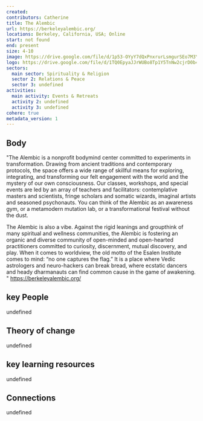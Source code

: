 ```yaml
---
created:
contributors: Catherine
title: The Alembic
url: https://berkeleyalembic.org/
locations: Berkeley, California, USA; Online
start: not found
end: present
size: 4-10
image: https://drive.google.com/file/d/1p53-OYyY7dQxPnxrurLsmgurSEo7M3YB/view?usp=drive_link
logo: https://drive.google.com/file/d/1TQ0EpyaJJrWUBo8Tp1Y5TnNw2cjrD0b4/view?usp=drive_link
sectors:
  main sector: Spirituality & Religion
  sector 2: Relations & Peace
  sector 3: undefined
activities: 
  main activity: Events & Retreats
  activity 2: undefined
  activity 3: undefined
cohere: true
metadata_version: 1
---
```



## Body

"The Alembic is a nonprofit bodymind center committed to experiments in transformation. Drawing from ancient traditions and contemporary protocols, the space offers a wide range of skillful means for exploring, integrating, and transforming our felt engagement with the world and the mystery of our own consciousness. Our classes, workshops, and special events are led by an array of teachers and facilitators: contemplative masters and scientists, fringe scholars and somatic wizards, imaginal artists and seasoned psychonauts. You can think of the Alembic as an awareness gym, or a metamodern mutation lab, or a transformational festival without the dust.

The Alembic is also a vibe. Against the rigid leanings and groupthink of many spiritual and wellness communities, the Alembic is fostering an organic and diverse community of open-minded and open-hearted practitioners committed to curiosity, discernment, mutual discovery, and play. When it comes to worldview, the old motto of the Esalen Institute comes to mind: “no one captures the flag.” It is a place where Vedic astrologers and neuro-hackers can break bread, where ecstatic dancers and heady dharmanauts can find common cause in the game of awakening. "
https://berkeleyalembic.org/ 

## key People

undefined

## Theory of change

undefined

## key learning resources

undefined

## Connections

undefined



